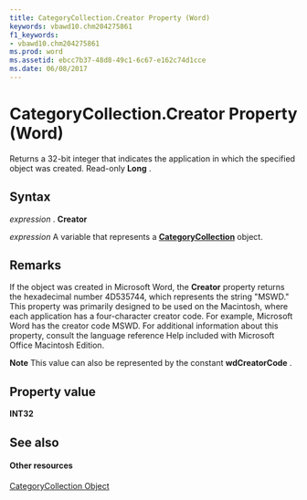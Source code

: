 ```yaml
---
title: CategoryCollection.Creator Property (Word)
keywords: vbawd10.chm204275861
f1_keywords:
- vbawd10.chm204275861
ms.prod: word
ms.assetid: ebcc7b37-48d8-49c1-6c67-e162c74d1cce
ms.date: 06/08/2017
---
```



# CategoryCollection.Creator Property (Word)

Returns a 32-bit integer that indicates the application in which the specified object was created. Read-only  **Long** .


## Syntax

 _expression_ . **Creator**

 _expression_ A variable that represents a **[CategoryCollection](Word.categorycollection.md)** object.


## Remarks

If the object was created in Microsoft Word, the  **Creator** property returns the hexadecimal number 4D535744, which represents the string "MSWD." This property was primarily designed to be used on the Macintosh, where each application has a four-character creator code. For example, Microsoft Word has the creator code MSWD. For additional information about this property, consult the language reference Help included with Microsoft Office Macintosh Edition.


 **Note**  This value can also be represented by the constant  **wdCreatorCode** .


## Property value

 **INT32**


## See also


#### Other resources



[CategoryCollection Object](Word.categorycollection.md)

